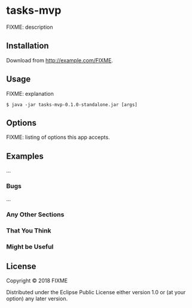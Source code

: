 # tasks-mvp

FIXME: description

## Installation

Download from http://example.com/FIXME.

## Usage

FIXME: explanation

    $ java -jar tasks-mvp-0.1.0-standalone.jar [args]

## Options

FIXME: listing of options this app accepts.

## Examples

...

### Bugs

...

### Any Other Sections
### That You Think
### Might be Useful

## License

Copyright © 2018 FIXME

Distributed under the Eclipse Public License either version 1.0 or (at
your option) any later version.

